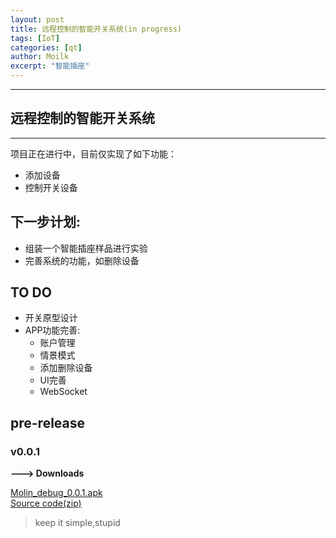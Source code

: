 ```yaml
---
layout: post
title: 远程控制的智能开关系统(in progress)
tags: [IoT]
categories: [qt]
author: Moilk 
excerpt: "智能插座"
---
```


-------------------------------
## 远程控制的智能开关系统  
-------------------------------

项目正在进行中，目前仅实现了如下功能：  

- 添加设备  
- 控制开关设备  

## 下一步计划:  

- 组装一个智能插座样品进行实验  
- 完善系统的功能，如删除设备  

## TO DO  

- 开关原型设计  
- APP功能完善:  
	+ 账户管理  
	+ 情景模式  
	+ 添加删除设备  
	+ UI完善  
	+ WebSocket  

## pre-release  

### v0.0.1  

**---> Downloads**  

[Molin_debug_0.0.1.apk](https://github.com/Moilk/Molin/releases/download/v0.0.1/Molin_debug_0.0.1.apk)  
[Source code(zip)](https://github.com/Moilk/Molin/archive/v0.0.1.zip)  

  

> keep it simple,stupid